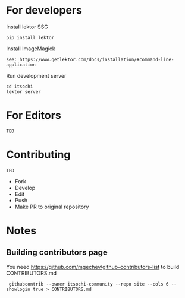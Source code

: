 # For developers 

Install lektor SSG 
    
    pip install lektor 
    
Install ImageMagick

    see: https://www.getlektor.com/docs/installation/#command-line-application
    
Run development server
       
    cd itsochi
    lektor server

# For Editors 

    TBD

# Contributing 

    TBD

- Fork 
- Develop 
- Edit
- Push 
- Make PR to original repository 

# Notes 

## Building contributors page

You need https://github.com/mgechev/github-contributors-list to build CONTRIBUTORS.md

     githubcontrib --owner itsochi-community --repo site --cols 6 --showlogin true > CONTRIBUTORS.md